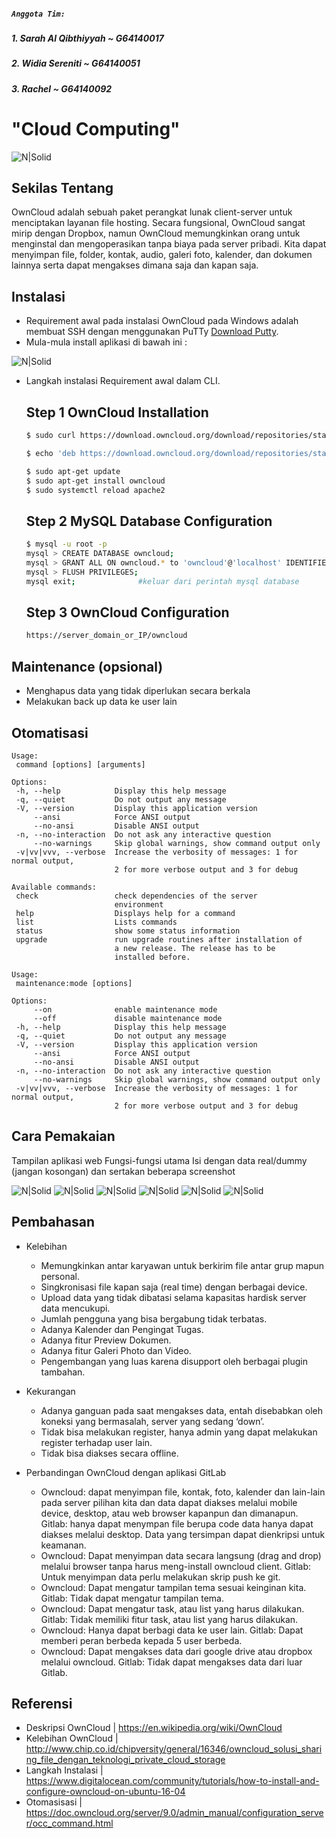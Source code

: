 ##### ```Anggota Tim:```
##### 1. Sarah Al Qibthiyyah ~ G64140017
##### 2. Widia Sereniti ~ G64140051
##### 3. Rachel ~ G64140092
 
# "Cloud Computing"
![N|Solid](https://3.bp.blogspot.com/-MNau1n1R45Q/V9BA_xR1L5I/AAAAAAAABqA/23Whp_hR3u09g8O-qbPmUkSu5mO-do1LQCLcB/s1600/clou8d.png)
 
## Sekilas Tentang
OwnCloud adalah sebuah paket perangkat lunak client-server untuk menciptakan layanan file hosting. Secara fungsional, OwnCloud sangat mirip dengan Dropbox, namun OwnCloud memungkinkan orang untuk menginstal dan mengoperasikan tanpa biaya pada server pribadi.  Kita dapat menyimpan file, folder, kontak, audio, galeri foto, kalender, dan dokumen lainnya serta dapat mengakses dimana saja dan kapan saja.
 
## Instalasi
- Requirement awal pada instalasi OwnCloud pada Windows adalah membuat SSH dengan menggunakan PuTTy [Download Putty](http://www.chiark.greenend.org.uk/~sgtatham/putty/latest.html).
- Mula-mula install aplikasi di bawah ini :

![N|Solid](https://scontent-sit4-1.xx.fbcdn.net/v/t1.0-9/17796149_1280047775414195_1748431531079642747_n.jpg?oh=5f95b1969dc85a134c33fa953d953932&oe=5955051B)
   
- Langkah instalasi Requirement awal dalam CLI.
     ## Step 1 OwnCloud Installation
    ```sh
    $ sudo curl https://download.owncloud.org/download/repositories/stable/Ubuntu_16.04/Release.key | sudo apt-key add –
    ```
    ```sh
    $ echo 'deb https://download.owncloud.org/download/repositories/stable/Ubuntu_16.04/ /' | sudo tee /etc/apt/sources.list.d/owncloud.list
     ```
     ```sh
    $ sudo apt-get update
    $ sudo apt-get install owncloud
    $ sudo systemctl reload apache2
    ```
    ## Step 2 MySQL Database Configuration
    ```sh
    $ mysql -u root -p
    mysql > CREATE DATABASE owncloud;
    mysql > GRANT ALL ON owncloud.* to 'owncloud'@'localhost' IDENTIFIED BY 'set_database_password';
    mysql > FLUSH PRIVILEGES;
    mysql exit;              #keluar dari perintah mysql database
    ```
   
    ## Step 3 OwnCloud Configuration
    ```sh
    https://server_domain_or_IP/owncloud
    ```
## Maintenance (opsional)
- Menghapus data yang tidak diperlukan secara berkala
- Melakukan back up data ke user lain

## Otomatisasi
```
Usage:
 command [options] [arguments]

Options:
 -h, --help            Display this help message
 -q, --quiet           Do not output any message
 -V, --version         Display this application version
     --ansi            Force ANSI output
     --no-ansi         Disable ANSI output
 -n, --no-interaction  Do not ask any interactive question
     --no-warnings     Skip global warnings, show command output only
 -v|vv|vvv, --verbose  Increase the verbosity of messages: 1 for normal output,
                       2 for more verbose output and 3 for debug

Available commands:
 check                 check dependencies of the server
                       environment
 help                  Displays help for a command
 list                  Lists commands
 status                show some status information
 upgrade               run upgrade routines after installation of
                       a new release. The release has to be
                       installed before.
```
```
Usage:
 maintenance:mode [options]

Options:
     --on              enable maintenance mode
     --off             disable maintenance mode
 -h, --help            Display this help message
 -q, --quiet           Do not output any message
 -V, --version         Display this application version
     --ansi            Force ANSI output
     --no-ansi         Disable ANSI output
 -n, --no-interaction  Do not ask any interactive question
     --no-warnings     Skip global warnings, show command output only
 -v|vv|vvv, --verbose  Increase the verbosity of messages: 1 for normal output,
                       2 for more verbose output and 3 for debug
```

## Cara Pemakaian

Tampilan aplikasi web
Fungsi-fungsi utama
Isi dengan data real/dummy (jangan kosongan) dan sertakan beberapa screenshot

![N|Solid](https://scontent-sit4-1.xx.fbcdn.net/v/t1.0-9/17634345_1280061972079442_3785126364327019108_n.jpg?oh=9886bab52e4088a40d55fc401db57d5e&oe=5964EE68)
![N|Solid](https://scontent-sit4-1.xx.fbcdn.net/v/t1.0-9/17760164_1280061925412780_6347901786084891445_n.jpg?oh=5c7ec7bf6d31108a32cfae8c6c2e8c80&oe=59562EC4)
![N|Solid](http://imgur.com/aMc5OCh)
![N|Solid](http://imgur.com/a/p74Ej)
![N|Solid](http://imgur.com/a/rz7PK)
![N|Solid](http://imgur.com/a/rz7PK)

## Pembahasan
- Kelebihan
  - Memungkinkan antar karyawan untuk berkirim file antar grup mapun personal.
  - Singkronisasi file kapan saja (real time) dengan berbagai device.
  - Upload data yang tidak dibatasi selama kapasitas hardisk server data mencukupi.
  - Jumlah pengguna yang bisa bergabung tidak terbatas.
  - Adanya Kalender dan Pengingat Tugas.
  - Adanya fitur Preview Dokumen.
  - Adanya fitur Galeri Photo dan Video.
  - Pengembangan yang luas karena disupport oleh berbagai plugin tambahan.

- Kekurangan
  - Adanya ganguan pada saat mengakses data, entah disebabkan oleh koneksi yang bermasalah, server yang sedang ‘down’.
  - Tidak bisa melakukan register, hanya admin yang dapat melakukan register terhadap user lain.
  - Tidak bisa diakses secara offline.

- Perbandingan OwnCloud dengan aplikasi GitLab
  - Owncloud: dapat menyimpan file, kontak, foto, kalender dan lain-lain pada server pilihan kita dan data dapat diakses melalui mobile device, desktop, atau web browser kapanpun dan dimanapun. Gitlab: hanya dapat menympan file berupa code data hanya dapat diakses melalui desktop. Data yang tersimpan dapat dienkripsi untuk keamanan.
  - Owncloud: Dapat menyimpan data secara langsung (drag and drop) melalui browser tanpa harus meng-install owncloud client. Gitlab: Untuk menyimpan data perlu melakukan skrip push ke git.
  - Owncloud: Dapat mengatur tampilan tema sesuai keinginan kita. Gitlab: Tidak dapat mengatur tampilan tema.
  - Owncloud: Dapat mengatur task, atau list yang harus dilakukan. Gitlab: Tidak memiliki fitur task, atau list yang harus dilakukan.
  - Owncloud: Hanya dapat berbagi data ke user lain. Gitlab: Dapat memberi peran berbeda kepada 5 user berbeda.
  - Owncloud: Dapat mengakses data dari google drive atau dropbox melalui owncloud. Gitlab: Tidak dapat mengakses data dari luar Gitlab.

## Referensi
- Deskripsi OwnCloud | https://en.wikipedia.org/wiki/OwnCloud
- Kelebihan OwnCloud | http://www.chip.co.id/chipversity/general/16346/owncloud_solusi_sharing_file_dengan_teknologi_private_cloud_storage
- Langkah Instalasi | https://www.digitalocean.com/community/tutorials/how-to-install-and-configure-owncloud-on-ubuntu-16-04
- Otomasisasi | https://doc.owncloud.org/server/9.0/admin_manual/configuration_server/occ_command.html
